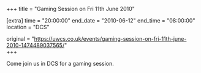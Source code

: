 +++
title = "Gaming Session on Fri 11th June 2010"

[extra]
time = "20:00:00"
end_date = "2010-06-12"
end_time = "08:00:00"
location = "DCS"

original = "https://uwcs.co.uk/events/gaming-session-on-fri-11th-june-2010-1474489037565/"    
+++

Come join us in DCS for a gaming session.

